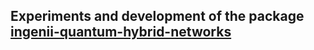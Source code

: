 ## Experiments and development of the package [ingenii-quantum-hybrid-networks](https://pypi.org/project/ingenii-quantum-hybrid-networks)